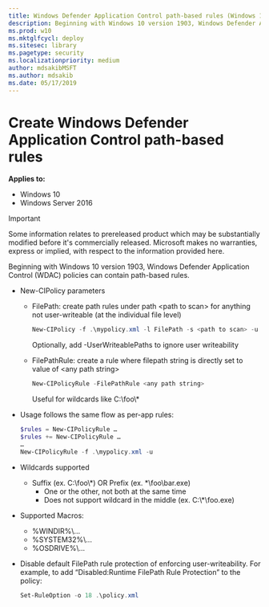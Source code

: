 ```yaml
---
title: Windows Defender Application Control path-based rules (Windows 10)
description: Beginning with Windows 10 version 1903, Windows Defender Application Control (WDAC) policies can contain path-based rules.
ms.prod: w10
ms.mktglfcycl: deploy
ms.sitesec: library
ms.pagetype: security
ms.localizationpriority: medium
author: mdsakibMSFT
ms.author: mdsakib
ms.date: 05/17/2019
---
```


# Create Windows Defender Application Control path-based rules 

**Applies to:**

-   Windows 10
-   Windows Server 2016

>[!IMPORTANT]
>Some information relates to prereleased product which may be substantially modified before it's commercially released. Microsoft makes no warranties, express or implied, with respect to the information provided here.

Beginning with Windows 10 version 1903, Windows Defender Application Control (WDAC) policies can contain path-based rules.

- New-CIPolicy parameters
  - FilePath: create path rules under path \<path to scan> for anything not user-writeable (at the individual file level)

    ```powershell
    New-CIPolicy -f .\mypolicy.xml -l FilePath -s <path to scan> -u
    ```

    Optionally, add -UserWriteablePaths to ignore user writeability

  - FilePathRule: create a rule where filepath string is directly set to value of \<any path string>

    ```powershell
    New-CIPolicyRule -FilePathRule <any path string>
    ```

    Useful for wildcards like C:\foo\\*

- Usage follows the same flow as per-app rules:

  ```powershell
  $rules = New-CIPolicyRule …
  $rules += New-CIPolicyRule …
  …
  New-CIPolicyRule -f .\mypolicy.xml -u
  ```

- Wildcards supported
  - Suffix (ex. C:\foo\\*) OR Prefix (ex. *\foo\bar.exe)
    - One or the other, not both at the same time
    - Does not support wildcard in the middle (ex. C:\\*\foo.exe)
- Supported Macros:
  - %WINDIR%\\...
  - %SYSTEM32%\\...
  - %OSDRIVE%\\...

- Disable default FilePath rule protection of enforcing user-writeability. For example, to add “Disabled:Runtime FilePath Rule Protection” to the policy:

  ```powershell
  Set-RuleOption -o 18 .\policy.xml
  ```

